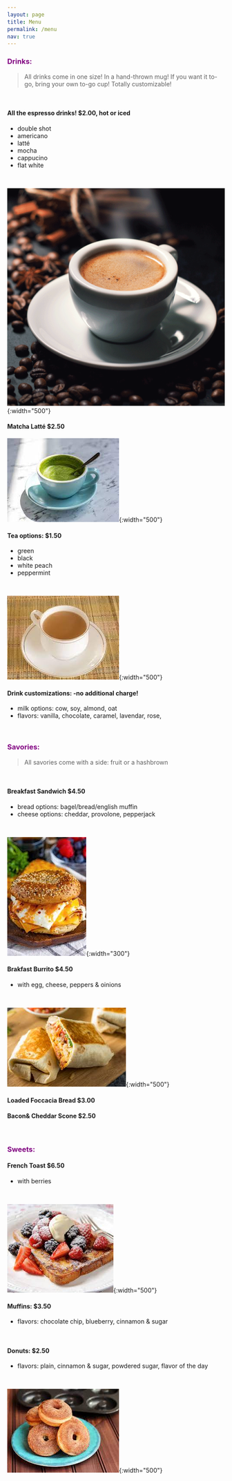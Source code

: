 ```yaml
---
layout: page
title: Menu
permalink: /menu
nav: true
---
```


### <span style="color:purple">Drinks:</span>
>All drinks come in one size! In a hand-thrown mug!
>If you want it to-go, bring your own to-go cup!
>Totally customizable!
<br>

#### All the espresso drinks! $2.00, hot or iced
- double shot
- americano
- latté
- mocha
- cappucino
- flat white
<br>

![coffee](./assets/images/coffee_cup.png){:width="500"}
<br>

#### Matcha Latté $2.50
![matcha](./assets/images/matcha.jpeg){:width="500"}

#### Tea options: $1.50
- green
- black
- white peach
- peppermint
<br>

![tea](./assets/images/tea.jpeg){:width="500"}
<br>

#### Drink customizations: -no additional charge!
- milk options: cow, soy, almond, oat
- flavors: vanilla, chocolate, caramel, lavendar, rose,

<br>

### <span style="color:purple">Savories:</span>
>All savories come with a side: fruit or a hashbrown
<br>

#### Breakfast Sandwich $4.50
- bread options: bagel/bread/english muffin
- cheese options: cheddar, provolone, pepperjack
<br>

![sammy](./assets/images/breakfast_sandwich.jpeg){:width="300"}
<br>

#### Brakfast Burrito $4.50
- with egg, cheese, peppers & oinions
<br>

![burrito](./assets/images/breakfast_burrito.jpeg){:width="500"}
<br>

#### Loaded Foccacia Bread $3.00
#### Bacon& Cheddar Scone $2.50
<br>

### <span style="color:purple">Sweets:</span>
#### French Toast $6.50
- with berries
<br>

![toast](./assets/images/french_toast.jpeg){:width="500"}
<br>

#### Muffins: $3.50
- flavors: chocolate chip, blueberry, cinnamon & sugar
<br>

#### Donuts: $2.50
- flavors: plain, cinnamon & sugar, powdered sugar, flavor of the day
<br>

![donut](./assets/images/donut.jpeg){:width="500"}